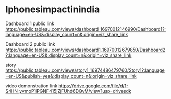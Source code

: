 # Iphonesimpactinindia
Dashboard 1 public link https://public.tableau.com/views/dashboard_16970012146990/Dashboard1?:language=en-US&:display_count=n&:origin=viz_share_link      

Dashboard 2 public link https://public.tableau.com/views/dashboard1_16970012679850/Dashboard2?:language=en-US&:display_count=n&:origin=viz_share_link                                                                                            

story https://public.tableau.com/views/story1_16974486479760/Story1?:language=en-US&publish=yes&:display_count=n&:origin=viz_share_link

video demonstration link  https://drive.google.com/file/d/1-S4HN_yvmoP1iPGNF415jZjFUhd6DQvM/view?usp=drivesdk                                         

